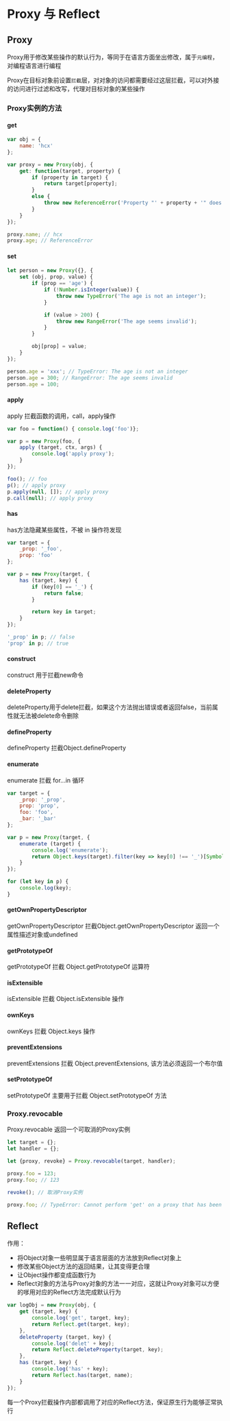 # Proxy 与 Reflect

## Proxy

Proxy用于修改某些操作的默认行为，等同于在语言方面坐出修改，属于`元编程`，对编程语言进行编程

Proxy在目标对象前设置`拦截`层，对对象的访问都需要经过这层拦截，可以对外接的访问进行过滤和改写，代理对目标对象的某些操作

### Proxy实例的方法

#### get

```js
var obj = {
    name: 'hcx'
};

var proxy = new Proxy(obj, {
    get: function(target, property) {
        if (property in target) {
            return target[property];
        }
        else {
            throw new ReferenceError('Property "' + property + '" does not exist.');
        }
    }
});

proxy.name; // hcx
proxy.age; // ReferenceError
```

#### set

```js
let person = new Proxy({}, {
    set (obj, prop, value) {
        if (prop == 'age') {
            if (!Number.isInteger(value)) {
                throw new TypeError('The age is not an integer');
            }

            if (value > 200) {
                throw new RangeError('The age seems invalid');
            }
        }

        obj[prop] = value;
    }
});

person.age = 'xxx'; // TypeError: The age is not an integer
person.age = 300; // RangeError: The age seems invalid
person.age = 100;
```

#### apply

apply 拦截函数的调用，call，apply操作

```js
var foo = function() { console.log('foo')};

var p = new Proxy(foo, {
    apply (target, ctx, args) {
        console.log('apply proxy');
    }
});

foo(); // foo
p(); // apply proxy
p.apply(null, []); // apply proxy
p.call(null); // apply proxy
```

#### has

has方法隐藏某些属性，不被 in 操作符发现

```js
var target = {
    _prop: '_foo',
    prop: 'foo'
};

var p = new Proxy(target, {
    has (target, key) {
        if (key[0] == '_') {
            return false;
        }

        return key in target;
    }
});

'_prop' in p; // false
'prop' in p; // true
```

#### construct

construct 用于拦截new命令

#### deleteProperty

deleteProperty用于delete拦截，如果这个方法抛出错误或者返回false，当前属性就无法被delete命令删除

#### defineProperty

defineProperty 拦截Object.defineProperty

#### enumerate

enumerate 拦截 for...in 循环

 ```js
 var target = {
     _prop: '_prop',
     prop: 'prop',
     foo: 'foo',
     _bar: '_bar'
 };

 var p = new Proxy(target, {
     enumerate (target) {
         console.log('enumerate');
         return Object.keys(target).filter(key => key[0] !== '_')[Symbol.iterator]();
     }
 });

 for (let key in p) {
     console.log(key);
 }
 ```

 #### getOwnPropertyDescriptor

 getOwnPropertyDescriptor 拦截Object.getOwnPropertyDescriptor 返回一个属性描述对象或undefined

 #### getPrototypeOf

 getPrototypeOf 拦截 Object.getPrototypeOf 运算符

 #### isExtensible

 isExtensible 拦截 Object.isExtensible 操作

 #### ownKeys

 ownKeys 拦截 Object.keys 操作

 #### preventExtensions

 preventExtensions 拦截 Object.preventExtensions, 该方法必须返回一个布尔值

 #### setPrototypeOf

 setPrototypeOf 主要用于拦截 Object.setPrototypeOf 方法

 ### Proxy.revocable

 Proxy.revocable 返回一个可取消的Proxy实例

 ```js
 let target = {};
 let handler = {};

 let {proxy, revoke} = Proxy.revocable(target, handler);

 proxy.foo = 123;
 proxy.foo; // 123

 revoke(); // 取消Proxy实例

 proxy.foo; // TypeError: Cannot perform 'get' on a proxy that has been revoked
 ```

## Reflect

作用：
- 将Object对象一些明显属于语言层面的方法放到Reflect对象上
- 修改某些Object方法的返回结果，让其变得更合理
- 让Object操作都变成函数行为
- Reflect对象的方法与Proxy对象的方法一一对应，这就让Proxy对象可以方便的嗲用对应的Reflect方法完成默认行为 

```js
var logObj = new Proxy(obj, {
    get (target, key) {
        console.log('get', target, key);
        return Reflect.get(target, key);
    },
    deleteProperty (target, key) {
        console.log('delet' + key);
        return Reflect.deleteProperty(target, key);
    },
    has (target, key) {
        console.log('has' + key);
        return Reflect.has(target, name);
    }
});
```
每一个Proxy拦截操作内部都调用了对应的Reflect方法，保证原生行为能够正常执行